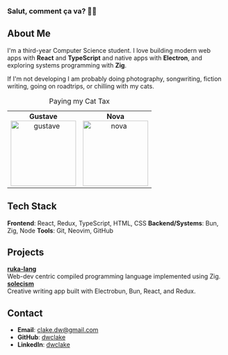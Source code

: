 ### Salut, comment ça va? 🙋‍♂️

## About Me

I'm a third-year Computer Science student. I love building modern web apps with **React** and **TypeScript** and native apps with **Electron**, and exploring systems programming with **Zig**.

If I'm not developing I am probably doing photography, songwriting, fiction writing, going on roadtrips, or chilling with my cats.

<table>
  <caption>Paying my Cat Tax</caption>
  <tr>
    <td align="center">
      <strong>Gustave</strong><br>
      <img src="./images/gustave.png" alt="gustave" width="150" height="150"/>
    </td>
    <td align="center">
      <strong>Nova</strong><br>
      <img src="./images/nova.png" alt="nova" width="150" height="150"/>
    </td>
  </tr>
</table>

## Tech Stack

**Frontend**: React, Redux, TypeScript, HTML, CSS
**Backend/Systems**: Bun, Zig, Node
**Tools**: Git, Neovim, GitHub

## Projects

**[ruka-lang](https://github.com/ruka-lang)**  
  Web-dev centric compiled programming language implemented using Zig.
**[solecism](https://github.com/dwclake/solecism.app)**  
  Creative writing app built with Electrobun, Bun, React, and Redux.

## Contact

- **Email**: clake.dw@gmail.com
- **GitHub**: [dwclake](https://github.com/dwclake)
- **LinkedIn**: [dwclake](https://www.linkedin.com/in/dwclake/)
